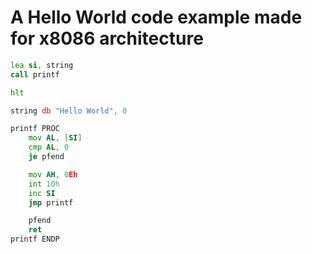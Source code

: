 # A Hello World code example made for x8086 architecture

```asm
lea si, string
call printf

hlt

string db "Hello World", 0

printf PROC
    mov AL, [SI]
    cmp AL, 0
    je pfend

    mov AH, 0Eh
    int 10h
    inc SI
    jmp printf

    pfend
    ret
printf ENDP
```